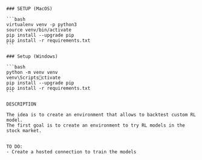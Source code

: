 
    ### SETUP (MacOS)

    ```bash
    virtualenv venv -p python3
    source venv/bin/activate
    pip install --upgrade pip
    pip install -r requirements.txt
    ```

    ### Setup (Windows)

    ```bash
    python -m venv venv
    venv\Scriptsctivate
    pip install --upgrade pip
    pip install -r requirements.txt
    ```

    DESCRIPTION

    The idea is to create an environment that allows to backtest custom RL model.
    The first goal is to create an environment to try RL models in the stock market.


    TO DO:
    - Create a hosted connection to train the models
    

